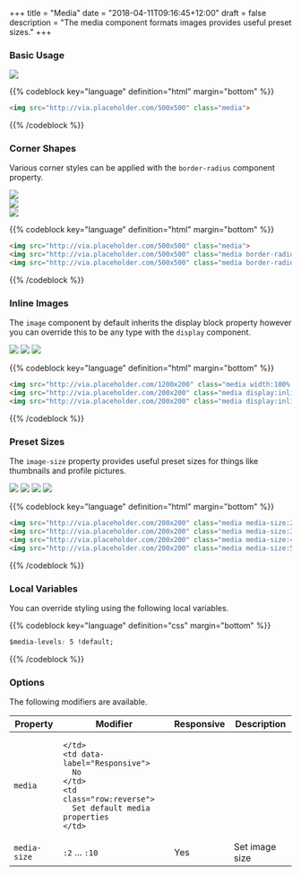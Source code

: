 +++
title = "Media"
date = "2018-04-11T09:16:45+12:00"
draft = false
description = "The media component formats images provides useful preset sizes."
+++

### Basic Usage

<div class="margin-bottom:6 max-width:14">
  <img src="http://via.placeholder.com/500x500" class="media">
</div>

{{% codeblock key="language" definition="html" margin="bottom" %}}
```html
<img src="http://via.placeholder.com/500x500" class="media">
```
{{% /codeblock %}}


### Corner Shapes

Various corner styles can be applied with the `border-radius` component property.

<div class="margin-bottom:6 max-width:10">
  <img src="http://via.placeholder.com/500x500" class="media">
</div>

<div class="margin-bottom:6 max-width:10">
  <img src="http://via.placeholder.com/500x500" class="media border-radius">
</div>

<div class="margin-bottom:6 max-width:10">
  <img src="http://via.placeholder.com/500x500" class="media border-radius:round">
</div>

{{% codeblock key="language" definition="html" margin="bottom" %}}
```html
<img src="http://via.placeholder.com/500x500" class="media">
<img src="http://via.placeholder.com/500x500" class="media border-radius">
<img src="http://via.placeholder.com/500x500" class="media border-radius:round">
```
{{% /codeblock %}}

### Inline Images

The `image` component by default inherits the display block property however you can override this to be any type with the `display` component.

<img src="http://via.placeholder.com/1200x200" class="media width:100% margin-bottom:6">
<img src="http://via.placeholder.com/200x200" class="media display:inline-block">
<img src="http://via.placeholder.com/200x200" class="media display:inline-block">


{{% codeblock key="language" definition="html" margin="bottom" %}}
```html
<img src="http://via.placeholder.com/1200x200" class="media width:100% margin-bottom:6">
<img src="http://via.placeholder.com/200x200" class="media display:inline-block">
<img src="http://via.placeholder.com/200x200" class="media display:inline-block">
```
{{% /codeblock %}}

### Preset Sizes

The `image-size` property provides useful preset sizes for things like thumbnails and profile pictures.

<img src="http://via.placeholder.com/200x200" class="media media-size:2 margin-bottom:6">
<img src="http://via.placeholder.com/200x200" class="media media-size:3 margin-bottom:6">
<img src="http://via.placeholder.com/200x200" class="media media-size:4 margin-bottom:6">
<img src="http://via.placeholder.com/200x200" class="media media-size:5 margin-bottom:6">

{{% codeblock key="language" definition="html" margin="bottom" %}}
```html
<img src="http://via.placeholder.com/200x200" class="media media-size:2">
<img src="http://via.placeholder.com/200x200" class="media media-size:3">
<img src="http://via.placeholder.com/200x200" class="media media-size:4">
<img src="http://via.placeholder.com/200x200" class="media media-size:5">
```
{{% /codeblock %}}

### Local Variables

You can override styling using the following local variables.

{{% codeblock key="language" definition="css" margin="bottom" %}}
```css
$media-levels: 5 !default;
```
{{% /codeblock %}}

### Options

The following modifiers are available.

<table class="table width:100% table:pile table@sm:unpile">
  <thead>
    <tr>
      <th>
        Property
      </th>
      <th>
        Modifier
      </th>
      <th>
        Responsive
      </th>
      <th>
        Description
      </th>
    </tr>
  </thead>
  <tr>
    <td data-label="Properties">
      <code>media</code>
    </td>
    <td data-label="Attributes">

    </td>
    <td data-label="Responsive">
      No
    </td>
    <td class="row:reverse">
      Set default media properties
    </td>
  </tr>
  <tr>
    <td data-label="Properties">
      <code>media-size</code>
    </td>
    <td data-label="Attributes">
      <code>:2</code> ... <code>:10</code>
    </td>
    <td data-label="Responsive">
      Yes
    </td>
    <td class="row:reverse">
      Set image size
    </td>
  </tr>
</table>
